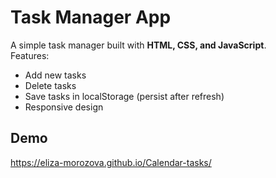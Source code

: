 # Task Manager App

A simple task manager built with **HTML, CSS, and JavaScript**.  
Features:
- Add new tasks
- Delete tasks
- Save tasks in localStorage (persist after refresh)
- Responsive design

## Demo
https://eliza-morozova.github.io/Calendar-tasks/
